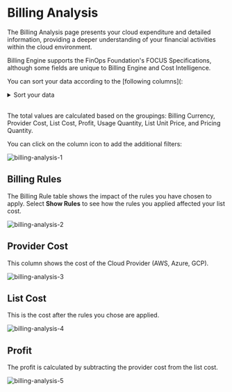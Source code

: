 # Billing Analysis 

The Billing Analysis page presents your cloud expenditure and detailed information, providing a deeper understanding of your financial activities within the cloud environment.

Billing Engine supports the FinOps Foundation's FOCUS Specifications, although some fields are unique to Billing Engine and Cost Intelligence. 

You can sort your data according to the [following columns](:

<details>
  <summary markdown="span">Sort your data</summary>

#### Sort your data

* Billing Period Start 
* Billing Period End 
* Charge Period Start 
* Charge Period End 
* Billing Account Id 
* Billing Account Name 
* Sub Account Id 
* Sub Account Name 
* Resource ID 
* Billing Family ID 
* Service 
* Service Category 
* Region 
* Availability Zone 
* Provider 
* Publisher 
* Invoice Issuer 
* Charge Category 
* Charge Category Native 
* Pricing Category 
* SKU ID 
* SKU Price ID 
* Pricing Unit 
* Usage Type 
* Commitment Discount ID 
* Commitment Discount Name 
* Commitment Discount Type 
* Commitment Discount Category 
* Operation 
* Description 
* Charge Frequency 
* Resource Name 
* Resource Type 
* Provider Tag Key 
* Provider Tag Value 
* Billing Currency 
* Provider Cost
* List Cost 
* Profit 
* Usage Quantity

</details><br>

The total values are calculated based on the groupings: Billing Currency, Provider Cost, List Cost, Profit, Usage Quantity, List Unit Price, and Pricing Quantity.

You can click on the column icon to add the additional filters: 

![billing-analysis-1](https://github.com/spotinst/help/assets/106514736/8fccc756-99ff-4119-8368-112813cca095)

## Billing Rules

The Billing Rule table shows the impact of the rules you have chosen to apply. Select **Show Rules** to see how the rules you applied affected your list cost. 

![billing-analysis-2](https://github.com/spotinst/help/assets/106514736/9083ebd8-c580-4f4e-8f37-ba3c71f8f170)

## Provider Cost 

This column shows the cost of the Cloud Provider (AWS, Azure, GCP). 

![billing-analysis-3](https://github.com/spotinst/help/assets/106514736/ef1c8cec-65a8-4076-a0bc-ff83983dcfd3)

## List Cost 

This is the cost after the rules you chose are applied.  

![billing-analysis-4](https://github.com/spotinst/help/assets/106514736/7c6e78f5-82e4-4b60-ab90-5acf07861c12)
  
## Profit 

The profit is calculated by subtracting the provider cost from the list cost. 

![billing-analysis-5](https://github.com/spotinst/help/assets/106514736/f3c96432-93d7-4f13-b05e-d6bcea6ff0f7)
